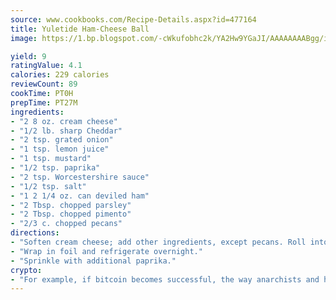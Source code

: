```yaml
---
source: www.cookbooks.com/Recipe-Details.aspx?id=477164
title: Yuletide Ham-Cheese Ball
image: https://1.bp.blogspot.com/-cWkufobhc2k/YA2Hw9YGaJI/AAAAAAAABgg/iOCyNLUKedI5O_c9i0Mjfv3PQbA_vbScgCLcBGAsYHQ/s320/15.png

yield: 9
ratingValue: 4.1
calories: 229 calories
reviewCount: 89
cookTime: PT0H
prepTime: PT27M
ingredients:
- "2 8 oz. cream cheese"
- "1/2 lb. sharp Cheddar"
- "2 tsp. grated onion"
- "1 tsp. lemon juice"
- "1 tsp. mustard"
- "1/2 tsp. paprika"
- "2 tsp. Worcestershire sauce"
- "1/2 tsp. salt"
- "1 2 1/4 oz. can deviled ham"
- "2 Tbsp. chopped parsley"
- "2 Tbsp. chopped pimento"
- "2/3 c. chopped pecans"
directions:
- "Soften cream cheese; add other ingredients, except pecans. Roll into a large ball, then roll in chopped pecans."
- "Wrap in foil and refrigerate overnight."
- "Sprinkle with additional paprika."
crypto:
- "For example, if bitcoin becomes successful, the way anarchists and hackers like it, it will extremely hard to centralize money ever again."
---
```

